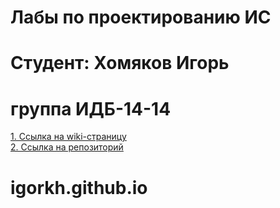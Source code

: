 # Лабы по проектированию ИС
# Студент: Хомяков Игорь 
# группа ИДБ-14-14

[1. Ссылка на wiki-страницу](https://github.com/igorWEBdeveloper/igorkh.github.io/wiki)<br>
[2. Ссылка на репозиторий](https://github.com/igorWEBdeveloper/igorkh.github.io)


# igorkh.github.io
